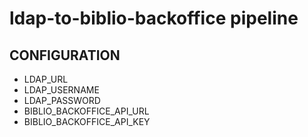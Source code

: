 # ldap-to-biblio-backoffice pipeline

## CONFIGURATION

* LDAP_URL
* LDAP_USERNAME
* LDAP_PASSWORD
* BIBLIO_BACKOFFICE_API_URL
* BIBLIO_BACKOFFICE_API_KEY
